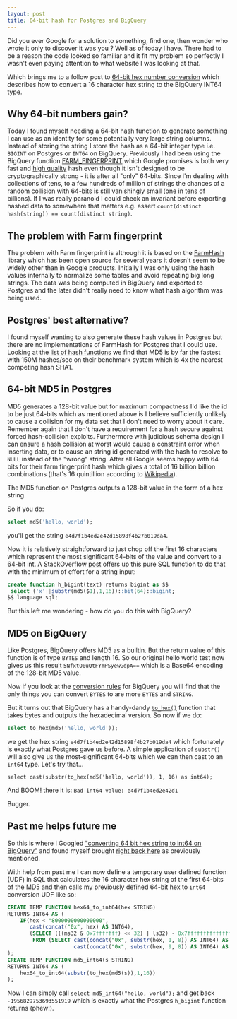 ```yaml
---
layout: post
title: 64-bit hash for Postgres and BigQuery
---
```


Did you ever Google for a solution to something, find one, then wonder who wrote it only to discover it was you
?  Well as of today I have. There had to be a reason the code looked so familiar and it fit my problem so perfectly I
 wasn't even paying attention to what website I was looking at that.  

Which brings me to a follow post to [64-bit hex number conversion](https://blog.0101010.com/converting-hex-strings-to-int64-with-big-query/) which describes how to convert a 16 character hex string to the BigQuery INT64 type.

## Why 64-bit numbers gain?

Today I found myself needing a 64-bit hash function to generate something I can use as an identity for some
potentially very large string columns.  Instead of storing the string I store the hash as a 64-bit integer type i.e.
`BIGINT` on Postgres or `INT64` on BigQuery.  Previously I had been using the BigQuery function [FARM_FINGERPRINT](https://cloud.google.com/bigquery/docs/reference/standard-sql/hash_functions) which
Google promises is both very fast and [high quality](https://github.com/aappleby/smhasher) hash even though it isn't 
designed to be cryptographically strong - it is after all "only" 64-bits. Since I'm dealing with collections of tens, 
to a few hundreds of million of strings the chances of a random collision with 64-bits is still vanishingly small 
(one in tens of billions). If I was really paranoid I could check an invariant before exporting hashed data to somewhere
that matters e.g. assert `count(distinct hash(string)) == count(distinct string)`.
    
## The problem with Farm fingerprint

The problem with Farm fingerprint is although it is based on the [FarmHash](https://github.com/google/farmhash) 
library which has been open source for several years it doesn't seem to be widely other than in Google products.  Initially I was only using the hash values internally to
normalize some tables and avoid repeating big long strings.  The data was being computed in BigQuery and exported to
Postgres and the later didn't really need to know what hash algorithm was being used.

## Postgres' best alternative?

I found myself wanting to also generate these hash values in Postgres but there are no implementations of
FarmHash for Postgres that I could use. Looking at the [list of hash functions](https://www.postgresql.org/docs/11/pgcrypto.html) 
we find that MD5 is by far the fastest with 150M hashes/sec on their benchmark system which is 4x the nearest
competing hash SHA1.

## 64-bit MD5 in Postgres

MD5 generates a 128-bit value but for maximum compactness I'd like the id to be just 64-bits which as mentioned above
is I believe sufficiently unlikely to cause a collision for my data set that I don't need to worry about it care. 
Remember again that I don't have a requirement for a hash secure against forced hash-collision exploits.  Furthermore
with judicious schema design I can ensure a hash collision at worst would cause a constraint error when inserting
data, or to cause an string id generated with the hash to resolve to `NULL` instead of the "wrong" string.
After all Google seems happy with 64-bits for their farm fingerprint hash which gives a total of 16 billion billion
combinations (that's 16 quintillion according to [Wikipedia](https://en.wikipedia.org/wiki/Names_of_large_numbers)).

The MD5 function on Postgres outputs a 128-bit value in the form of a hex string.  

So if you do:
```sql
select md5('hello, world');
```
you'll get the string `e4d7f1b4ed2e42d15898f4b27b019da4`.

Now it is relatively straightforward to just chop off the first 16 characters which represent the most significant
64-bits of the value and convert to a 64-bit int. A
StackOverflow [post](https://stackoverflow.com/a/9812029) offers up this pure SQL function to do that with the
minimum of effort for a string input:

```sql
create function h_bigint(text) returns bigint as $$
 select ('x'||substr(md5($1),1,16))::bit(64)::bigint;
$$ language sql;
```

But this left me wondering - how do you do this with BigQuery?

## MD5 on BigQuery

Like Postgres, BigQuery offers MD5 as a builtin. But the return value of this function is of type `BYTES` and 
length 16.  So our
original hello world test now gives us this result `5NfxtO0uQtFYmPSyewGdpA==` which is a Base64 encoding of the
128-bit MD5 value.  

Now if you look at the [conversion rules](https://cloud.google.com/bigquery/docs/reference/standard-sql/conversion_rules) 
for BigQuery you will find that the only things you can convert `BYTES` to are more `BYTES` and `STRING`.

But it turns out that BigQuery has a handy-dandy [`to_hex()`](https://cloud.google.com/bigquery/docs/reference/standard-sql/functions-and-operators#to_hex)
function that takes bytes and outputs the hexadecimal version.  So now if we do:
```sql
select to_hex(md5('hello, world'));
```
we get the hex string `e4d7f1b4ed2e42d15898f4b27b019da4` which fortunately is exactly what Postgres gave us before.
A simple application of `substr()` will also give us the most-significant 64-bits which we can then cast to an `int64`
type.   Let's try that...
```sqlite-psql
select cast(substr(to_hex(md5('hello, world')), 1, 16) as int64);
```
And BOOM! there it is: `Bad int64 value: e4d7f1b4ed2e42d1`

Bugger.

## Past me helps future me

So this is where I Googled ["converting 64 bit hex string to int64 on BigQuery"](https://www.google.com/search?q=converting+64+bit+hex+string+to+int64+on+BigQuery) 
and found myself brought [right back here](https://blog.0101010.com/converting-hex-strings-to-int64-with-big-query/) as
previously mentioned.

With help from past me I can now define a temporary user defined function (UDF) in SQL that calculates the 16 character
hex string of the first 64-bits of the MD5 and then calls my previously defined 64-bit hex to `int64` conversion
UDF like so:
```sql
CREATE TEMP FUNCTION hex64_to_int64(hex STRING)
RETURNS INT64 AS (
    IF(hex < "8000000000000000", 
       cast(concat("0x", hex) AS INT64), 
       (SELECT (((ms32 & 0x7fffffff) << 32) | ls32) - 0x7fffffffffffffff - 1
        FROM (SELECT cast(concat("0x", substr(hex, 1, 8)) AS INT64) AS ms32,
                     cast(concat("0x", substr(hex, 9, 8)) AS INT64) AS ls32)))
);
CREATE TEMP FUNCTION md5_int64(s STRING)
RETURNS INT64 AS (
    hex64_to_int64(substr(to_hex(md5(s)),1,16))
);
```  
Now I can simply call `select md5_int64("hello, world");` and get back `-1956829753693551919` which is 
exactly what the Postgres `h_bigint` function returns (phew!).
